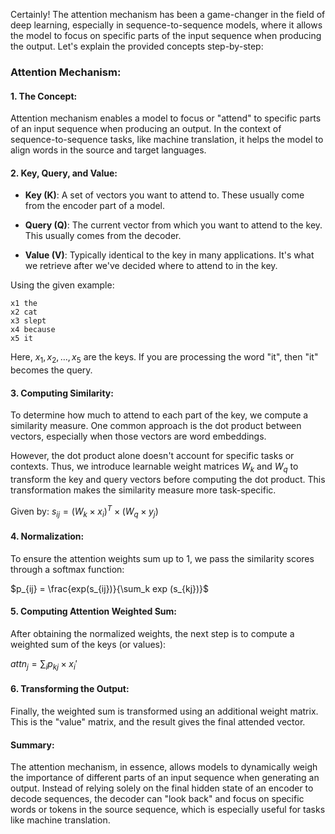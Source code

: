 Certainly! The attention mechanism has been a game-changer in the field of deep learning, especially in sequence-to-sequence models, where it allows the model to focus on specific parts of the input sequence when producing the output. Let's explain the provided concepts step-by-step:

### **Attention Mechanism**:

#### 1. **The Concept**:
Attention mechanism enables a model to focus or "attend" to specific parts of an input sequence when producing an output. In the context of sequence-to-sequence tasks, like machine translation, it helps the model to align words in the source and target languages.

#### 2. **Key, Query, and Value**:
- **Key (K)**: A set of vectors you want to attend to. These usually come from the encoder part of a model.
  
- **Query (Q)**: The current vector from which you want to attend to the key. This usually comes from the decoder.

- **Value (V)**: Typically identical to the key in many applications. It's what we retrieve after we've decided where to attend to in the key.

Using the given example:
```
x1 the
x2 cat
x3 slept
x4 because
x5 it
```
Here, $x_1, x_2, \dots, x_5$ are the keys. If you are processing the word "it", then "it" becomes the query.

#### 3. **Computing Similarity**:
To determine how much to attend to each part of the key, we compute a similarity measure. One common approach is the dot product between vectors, especially when those vectors are word embeddings.

However, the dot product alone doesn't account for specific tasks or contexts. Thus, we introduce learnable weight matrices $W_k$ and $W_q$ to transform the key and query vectors before computing the dot product. This transformation makes the similarity measure more task-specific.

Given by: $s_{ij} = (W_k \times x_i)^T \times (W_q \times y_j)$

#### 4. **Normalization**:
To ensure the attention weights sum up to 1, we pass the similarity scores through a softmax function:

$p_{ij} = \frac{exp(s_{ij})}{\sum_k exp (s_{kj})}$

#### 5. **Computing Attention Weighted Sum**:
After obtaining the normalized weights, the next step is to compute a weighted sum of the keys (or values):

$attn_j = \sum_{i} p_{kj} \times x_i'$

#### 6. **Transforming the Output**:
Finally, the weighted sum is transformed using an additional weight matrix. This is the "value" matrix, and the result gives the final attended vector.

#### Summary:

The attention mechanism, in essence, allows models to dynamically weigh the importance of different parts of an input sequence when generating an output. Instead of relying solely on the final hidden state of an encoder to decode sequences, the decoder can "look back" and focus on specific words or tokens in the source sequence, which is especially useful for tasks like machine translation.
